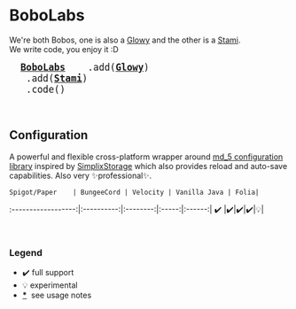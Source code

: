 # BoboLabs

We're both Bobos, one is also a [Glowy](https://www.fabionebbia.com) and the other is a [Stami](https://stami.andrearaguso.com/).  
We write code, you enjoy it :D

<big><pre>
&nbsp;[**BoboLabs**](https://www.bobolabs.net)
&nbsp;&nbsp;&nbsp;.add([**Glowy**](https://www.fabionebbia.com))
&nbsp;&nbsp;&nbsp;.add([**Stami**](https://stami.bobolabs.net/))
&nbsp;&nbsp;&nbsp;.code()
</pre></big>

<br>

## Configuration

A powerful and flexible cross-platform wrapper around [md_5 configuration library](https://github.com/SpigotMC/BungeeCord/) inspired
by [SimplixStorage](https://github.com/Simplix-Softworks/SimplixStorage) which also provides reload and auto-save capabilities. Also very
✨professional✨.

    Spigot/Paper    | BungeeCord | Velocity | Vanilla Java | Folia|
:------------------:|:----------:|:--------:|:-----:|:------:|
 :heavy_check_mark: |:heavy_check_mark:|:heavy_check_mark:|:heavy_check_mark:|💡|

<br>

### Legend

- :heavy_check_mark: full support
- 💡 experimental
- **[*]()** &nbsp;see usage notes

<!-- **[*]()** -->
<!-- 🟢 🟡 🔴 :heavy_check_mark: ❌ 💡 -->
